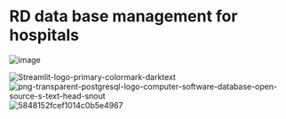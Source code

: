 # RD data base management for hospitals

![image](https://user-images.githubusercontent.com/57074947/208330657-c7aff8a6-e9c7-4ff5-9f87-ad539e96495b.png)

![Streamlit-logo-primary-colormark-darktext](https://user-images.githubusercontent.com/57074947/209252591-e0966b40-6112-4c1e-ae54-9c3c064b3a0b.png)
![png-transparent-postgresql-logo-computer-software-database-open-source-s-text-head-snout](https://user-images.githubusercontent.com/57074947/209252594-fca6cd60-e65b-4945-8926-5c70e933fc08.png)
![5848152fcef1014c0b5e4967](https://user-images.githubusercontent.com/57074947/209252648-bddf84c4-f16b-4100-8e6f-3a844efcaef5.png)
